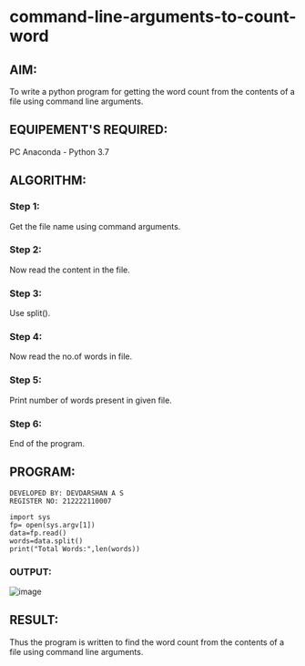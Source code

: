 # command-line-arguments-to-count-word
## AIM:
To write a python program for getting the word count from the contents of a file using command line arguments.
## EQUIPEMENT'S REQUIRED: 
PC
Anaconda - Python 3.7
## ALGORITHM: 
### Step 1:
Get the file name using command arguments.
### Step 2: 
Now read the content in the file.
### Step 3: 
Use split().
### Step 4:  
Now read the no.of words in file.
### Step 5: 
Print number of words present in given file.
### Step 6: 
End of the program.
## PROGRAM:
```
DEVELOPED BY: DEVDARSHAN A S
REGISTER NO: 212222110007

import sys
fp= open(sys.argv[1])
data=fp.read()
words=data.split()
print("Total Words:",len(words))
```
### OUTPUT:
![image](https://github.com/DEVADARSHAN2/command-line-arguments-to-count-word/assets/119432150/d46de6a1-cb88-40db-8e50-cfd8d33b6d76)
## RESULT:
Thus the program is written to find the word count from the contents of a file using command line arguments.
